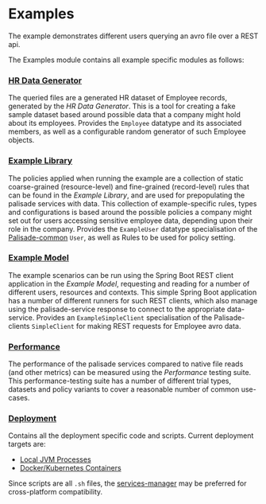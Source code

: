 <!--
 Copyright 2020 Crown Copyright

 Licensed under the Apache License, Version 2.0 (the "License");
 you may not use this file except in compliance with the License.
 You may obtain a copy of the License at

     http://www.apache.org/licenses/LICENSE-2.0

 Unless required by applicable law or agreed to in writing, software
 distributed under the License is distributed on an "AS IS" BASIS,
 WITHOUT WARRANTIES OR CONDITIONS OF ANY KIND, either express or implied.
 See the License for the specific language governing permissions and
 limitations under the License.
-->
# Examples

The example demonstrates different users querying an avro file over a REST api.

The Examples module contains all example specific modules as follows:

### [HR Data Generator](hr-data-generator/README.md)
The queried files are a generated HR dataset of Employee records, generated by the *HR Data Generator*.
This is a tool for creating a fake sample dataset based around possible data that a company might hold about its employees.
Provides the `Employee` datatype and its associated members, as well as a configurable random generator of such Employee objects.

### [Example Library](example-library/README.md)
The policies applied when running the example are a collection of static coarse-grained (resource-level) and fine-grained (record-level) rules that can be found in the *Example Library*, and are used for prepopulating the palisade services with data.
This collection of example-specific rules, types and configurations is based around the possible policies a company might set out for users accessing sensitive employee data, depending upon their role in the company.
Provides the `ExampleUser` datatype specialisation of the [Palisade-common](https://github.com/gchq/Palisade-common) `User`, as well as Rules to be used for policy setting.

### [Example Model](example-model/README.md)
The example scenarios can be run using the Spring Boot REST client application in the *Example Model*, requesting and reading for a number of different users, resources and contexts.
This simple Spring Boot application has a number of different runners for such REST clients, which also manage using the palisade-service response to connect to the appropriate data-service.
Provides an `ExampleSimpleClient` specialisation of the Palisade-clients `SimpleClient` for making REST requests for Employee avro data.

### [Performance](performance/README.md)
The performance of the palisade services compared to native file reads (and other metrics) can be measured using the *Performance* testing suite.
This performance-testing suite has a number of different trial types, datasets and policy variants to cover a reasonable number of common use-cases.

### [Deployment](deployment)
Contains all the deployment specific code and scripts. Current deployment targets are:
* [Local JVM Processes](./deployment/local-jvm/README.md)
* [Docker/Kubernetes Containers](./deployment/local-k8s/README.md)

Since scripts are all `.sh` files, the [services-manager](https://github.com/gchq/Palisade-services/blob/develop/services-manager/README.md) may be preferred for cross-platform compatibility.
